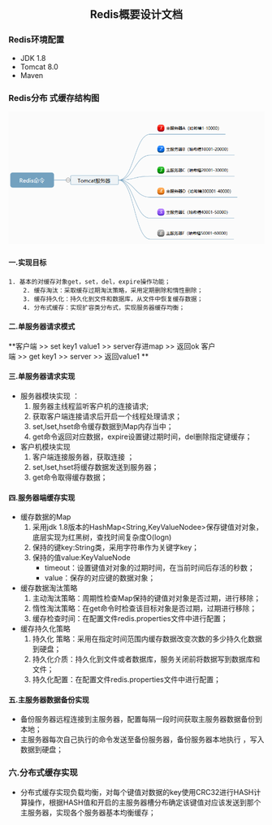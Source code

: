 ## <center>Redis概要设计文档</center>

### Redis环境配置

+ JDK 1.8
+ Tomcat 8.0
+ Maven

### Redis分布 式缓存结构图

![redis分布式缓存](img/redis.jpg)

### 

#### 一.实现目标 

 	1. 基本的对缓存对象get，set，del，expire操作功能；
		2. 缓存淘汰：采取缓存过期淘汰策略，采用定期删除和惰性删除； 
		3. 缓存持久化：持久化到文件和数据库，从文件中恢复缓存数据； 
		4. 分布式缓存：实现扩容类分布式，实现服务器缓存均衡；

#### 二.单服务器请求模式 

**客户端 >> set key1 value1 >> server存进map >> 返回ok 客户端 >> get key1 >> server >> 返回value1 **

#### 三.单服务器请求实现 

+ 服务器模块实现 ：
  1. 服务器主线程监听客户机的连接请求;
  2. 获取客户端连接请求后开启一个线程处理请求；
  3. set,lset,hset命令缓存数据到Map内存当中；
  4. get命令返回对应数据，expire设置键过期时间，del删除指定键缓存；
+ 客户机模块实现 
  1. 客户端连接服务器，获取连接 ；
  2. set,lset,hset将缓存数据发送到服务器； 
  3. get命令取得缓存数据； 

#### 四.服务器端缓存实现 

+ 缓存数据的Map
  1. 采用jdk 1.8版本的HashMap<String,KeyValueNodee>保存键值对对象，底层实现为红黑树，查找时间复杂度O(logn) 
  2. 保持的键key:String类，采用字符串作为关键字key；
  3. 保持的值value:KeyValueNode 
     + timeout：设置键值对对象的过期时间，在当前时间后存活的秒数； 
     + value：保存的对应键的数据对象； 
+ 缓存数据淘汰策略
  1. 主动淘汰策略：周期性检查Map保持的键值对对象是否过期，进行移除； 
  2. 惰性淘汰策略：在get命令时检查该目标对象是否过期，过期进行移除；
  3. 缓存检查时间：在配置文件redis.properties文件中进行配置； 
+ 缓存持久化策略
  1. 持久化 策略：采用在指定时间范围内缓存数据改变次数的多少持久化数据到硬盘；
  2. 持久化介质：持久化到文件或者数据库，服务关闭前将数据写到数据库和文件；
  3. 持久化配置：在配置文件redis.properties文件中进行配置； 

#### 五.主服务器数据备份实现 

+  备份服务器远程连接到主服务器，配置每隔一段时间获取主服务器数据备份到本地；
+ 主服务器每次自己执行的命令发送至备份服务器，备份服务器本地执行 ，写入数据到硬盘；

### 六.分布式缓存实现

+ 分布式缓存实现负载均衡，对每个键值对数据的key使用CRC32进行HASH计算操作，根据HASH值和开启的主服务器槽分布确定该键值对应该发送到那个主服务器，实现各个服务器基本均衡缓存；


